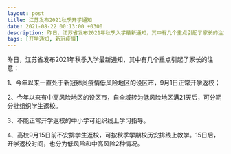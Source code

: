 ```yaml
---
layout: post
title: 江苏发布2021秋季开学通知
date: 2021-08-22 00:13:00 +0300
description: 昨日，江苏省发布2021年秋季入学最新通知，其中有几个重点引起了家长的注意
tags: [开学通知, 新冠疫情]
---
```


   昨日，江苏省发布2021年秋季入学最新通知，其中有几个重点引起了家长的注意：

1、今年以来一直处于新冠肺炎疫情低风险地区的设区市，9月1日正常开学返校；

2、今年以来有中高风险地区的设区市，自全域转为低风险地区满21天后，可分期分批组织学生返校。

3、不能正常开学返校的中小学可组织线上学习指导。

4、高校9月15日前不安排学生返校，可按秋季学期校历安排线上教学。15日后，开学返校时间，也分为低风险和中高风险2种情况。

